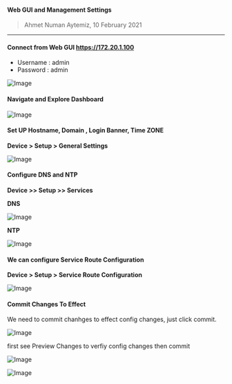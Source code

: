 #### Web GUI and Management Settings

> Ahmet Numan Aytemiz, 10 February 2021

---

#### Connect from Web GUI https://172.20.1.100 

- Username : admin
- Password : admin                           

![Image](/img/webgui.PNG)

#### Navigate and Explore Dashboard

![Image](/img/dashboard.PNG)

#### Set UP Hostname, Domain , Login Banner, Time ZONE 

**Device > Setup > General Settings**

![Image](/img/general.PNG)


#### Configure DNS and NTP 

**Device >> Setup >> Services**

**DNS**

![Image](/img/dns.PNG)

**NTP**

![Image](/img/ntp.PNG)

#### We can configure Service Route Configuration 

**Device > Setup > Service Route Configuration**

![Image](/img/service-route.PNG)

#### Commit Changes To Effect 

We need to commit chanhges to effect config changes, just click commit.

![Image](/img/commit.PNG)

first see Preview Changes to verfiy config changes then commit

![Image](/img/preview.PNG)

![Image](/img/com.PNG)
